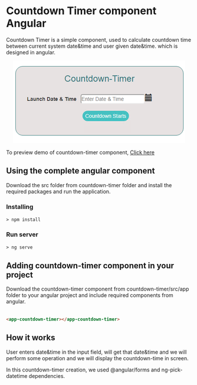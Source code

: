 # Countdown Timer component Angular
Countdown Timer is a simple component, used to calculate countdown time between current system date&time and user given date&time. which is designed in angular.

<p align="center">
    <img  alt="Image-slider" src="Images/output.png" class="img-responsive">
</p>

To preview demo of countdown-timer component, [Click here](https://angular-zul4c8.stackblitz.io)

## Using the complete angular component

Download the src folder from countdown-timer folder and install the required packages and run the application.

### Installing

```
> npm install
```

### Run server

```
> ng serve
```

## Adding countdown-timer component in your project
 Download the countdown-timer component from countdown-timer/src/app folder to your angular project and include required components from angular.

``` html

<app-countdown-timer></app-countdown-timer>

```
## How it works
  
   User enters date&time in the input field, will get that date&time and we will perform some operation and we will display the countdown-time in screen.
    

In this countdown-timer creation, we used @angular/forms and ng-pick-datetime dependencies.

